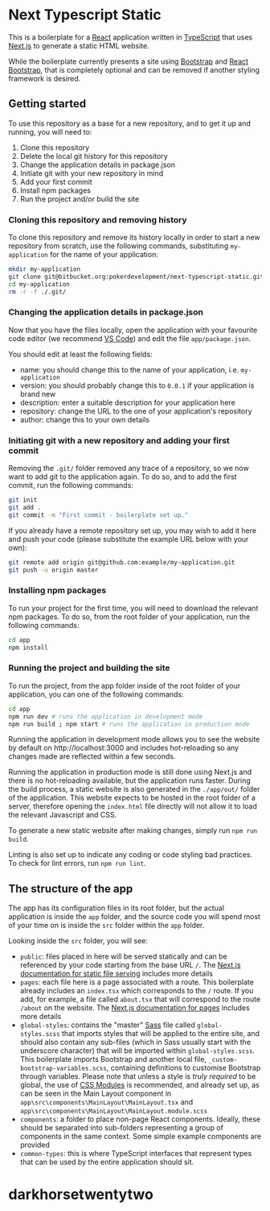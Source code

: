 # Next Typescript Static

This is a boilerplate for a [React](https://reactjs.org/) application written in [TypeScript](https://www.typescriptlang.org/) that uses [Next.js](https://nextjs.org/) to generate a static HTML website.

While the boilerplate currently presents a site using [Bootstrap](https://getbootstrap.com/) and [React Bootstrap](https://react-bootstrap.github.io/), that is completely optional and can be removed if another styling framework is desired.

## Getting started

To use this repository as a base for a new repository, and to get it up and running, you will need to:

1. Clone this repository
2. Delete the local git history for this repository
3. Change the application details in package.json
4. Initiate git with your new repository in mind
5. Add your first commit
6. Install npm packages
7. Run the project and/or build the site

### Cloning this repository and removing history

To clone this repository and remove its history locally in order to start a new repository from scratch, use the following commands, substituting `my-application` for the name of your application:

```bash
mkdir my-application
git clone git@bitbucket.org:pokerdevelopment/next-typescript-static.git ./my-application
cd my-application
rm -r -f ./.git/
```

### Changing the application details in package.json

Now that you have the files locally, open the application with your favourite code editor (we recommend [VS Code](https://code.visualstudio.com/)) and edit the file `app/package.json`.

You should edit at least the following fields:

- name: you should change this to the name of your application, i.e. `my-application`
- version: you should probably change this to `0.0.1` if your application is brand new
- description: enter a suitable description for your application here
- repository: change the URL to the one of your application's repository
- author: change this to your own details

### Initiating git with a new repository and adding your first commit

Removing the `.git/` folder removed any trace of a repository, so we now want to add git to the application again. To do so, and to add the first commit, run the following commands:

```bash
git init
git add .
git commit -m "First commit - boilerplate set up."
```

If you already have a remote repository set up, you may wish to add it here and push your code (please substitute the example URL below with your own):

```bash
git remote add origin git@github.com:example/my-application.git
git push -u origin master
```

### Installing npm packages

To run your project for the first time, you will need to download the relevant npm packages. To do so, from the root folder of your application, run the following commands:

```bash
cd app
npm install
```

### Running the project and building the site

To run the project, from the app folder inside of the root folder of your application, you can one of the following commands:

```bash
cd app
npm run dev # runs the application in development mode
npm run build ; npm start # runs the application in production mode
```

Running the application in development mode allows you to see the website by default on http://localhost:3000 and includes hot-reloading so any changes made are reflected within a few seconds.

Running the application in production mode is still done using Next.js and there is no hot-reloading available, but the application runs faster. During the build process, a static website is also generated in the `./app/out/` folder of the application. This website expects to be hosted in the root folder of a server, therefore opening the `index.html` file directly will not allow it to load the relevant Javascript and CSS.

To generate a new static website after making changes, simply run `npm run build`.

Linting is also set up to indicate any coding or code styling bad practices. To check for lint errors, run `npm run lint`.

## The structure of the app

The app has its configuration files in its root folder, but the actual application is inside the `app` folder, and the source code you will spend most of your time on is inside the `src` folder within the `app` folder.

Looking inside the `src` folder, you will see:

- `public`: files placed in here will be served statically and can be referenced by your code starting from the base URL `/`. The [Next.js documentation for static file serving](https://nextjs.org/docs/basic-features/static-file-serving) includes more details
- `pages`: each file here is a page associated with a route. This boilerplate already includes an `index.tsx` which corresponds to the `/` route. If you add, for example, a file called `about.tsx` that will correspond to the route `/about` on the website. The [Next.js documentation for pages](https://nextjs.org/docs/basic-features/pages) includes more details
- `global-styles`: contains the "master" [Sass](https://sass-lang.com/) file called `global-styles.scss` that imports styles that will be applied to the entire site, and should also contain any sub-files (which in Sass usually start with the underscore character) that will be imported within `global-styles.scss`. This boilerplate imports Bootstrap and another local file, `_custom-bootstrap-variables.scss`, containing definitions to customise Bootstrap through variables. Please note that unless a style is _truly required_ to be global, the use of [CSS Modules](https://github.com/css-modules/css-modules) is recommended, and already set up, as can be seen in the Main Layout component in `app\src\components\MainLayout\MainLayout.tsx` and `app\src\components\MainLayout\MainLayout.module.scss`
- `components`: a folder to place non-page React components. Ideally, these should be separated into sub-folders representing a group of components in the same context. Some simple example components are provided
- `common-types`: this is where TypeScript interfaces that represent types that can be used by the entire application should sit.
# darkhorsetwentytwo
